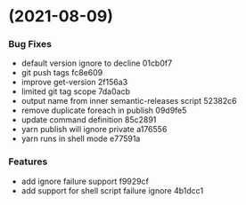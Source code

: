 #  (2021-08-09)


### Bug Fixes

* default version ignore to decline 01cb0f7
* git push tags fc8e609
* improve get-version 2f156a3
* limited git tag scope 7da0acb
* output name from inner semantic-releases script 52382c6
* remove duplicate foreach in publish 09d9fe5
* update command definition 85c2891
* yarn publish will ignore private a176556
* yarn runs in shell mode e77591a


### Features

* add ignore failure support f9929cf
* add support for shell script failure ignore 4b1dcc1



